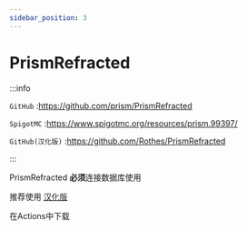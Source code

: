 ```yaml
---
sidebar_position: 3
---
```


# PrismRefracted

:::info

`GitHub` :https://github.com/prism/PrismRefracted

`SpigotMC` :https://www.spigotmc.org/resources/prism.99397/

`GitHub(汉化版)` :https://github.com/Rothes/PrismRefracted

:::

PrismRefracted **必须**连接数据库使用

推荐使用 [汉化版](https://github.com/Rothes/PrismRefracted)

在Actions中下载
